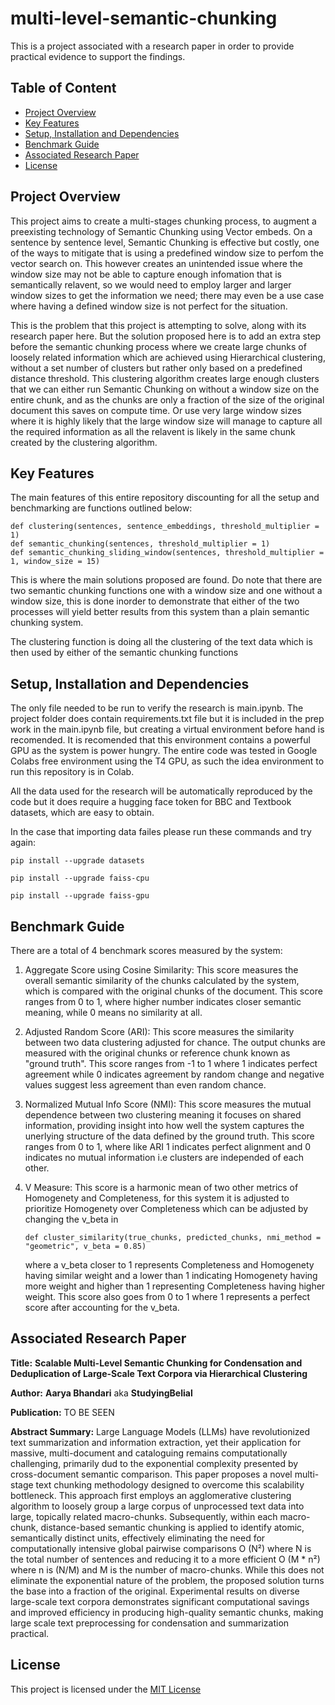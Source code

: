 # multi-level-semantic-chunking
This is a project associated with a research paper in order to provide practical evidence to support the findings.

## Table of Content
* [Project Overview](#project-overview)
* [Key Features](#key-features)
* [Setup, Installation and Dependencies](#setup-installation-and-dependencies)
* [Benchmark Guide](#benchmark-guide)
* [Associated Research Paper](#associated-research-paper)
* [License](#license)

## Project Overview
This project aims to create a multi-stages chunking process, to augment a preexisting technology of Semantic Chunking using Vector embeds. On a sentence by sentence level, Semantic Chunking is effective but costly, one of the ways to mitigate that is using a predefined window size to perfom the vector search on. This however creates an unintended issue where the window size may not be able to capture enough infomation that is semantically relavent, so we would need to employ larger and larger window sizes to get the information we need; there may even be a use case where having a defined window size is not perfect for the situation.

This is the problem that this project is attempting to solve, along with its research paper here. But the solution proposed here is to add an extra step before the semantic chunking process where we create large chunks of loosely related information which are achieved using Hierarchical clustering, without a set number of clusters but rather only based on a predefined distance threshold. This clustering algorithm creates large enough clusters that we can either run Semantic Chunking on without a window size on the entire chunk, and as the chunks are only a fraction of the size of the original document this saves on compute time. Or use very large window sizes where it is highly likely that the large window size will manage to capture all the required information as all the relavent is likely in the same chunk created by the clustering algorithm.

## Key Features
The main features of this entire repository discounting for all the setup and benchmarking are functions outlined below:
```
def clustering(sentences, sentence_embeddings, threshold_multiplier = 1)
def semantic_chunking(sentences, threshold_multiplier = 1)
def semantic_chunking_sliding_window(sentences, threshold_multiplier = 1, window_size = 15)
```
This is where the main solutions proposed are found. Do note that there are two semantic chunking functions one with a window size and one without a window size, this is done inorder to demonstrate that either of the two processes will yield better results from this system than a plain semantic chunking system.

The clustering function is doing all the clustering of the text data which is then used by either of the semantic chunking functions

## Setup, Installation and Dependencies
The only file needed to be run to verify the research is main.ipynb. The project folder does contain requirements.txt file but it is included in the prep work in the main.ipynb file, but creating a virtual environment before hand is recomended.
It is recomended that this environment contains a powerful GPU as the system is power hungry. The entire code was tested in Google Colabs free environment using the T4 GPU, as such the idea environment to run this repository is in Colab.

All the data used for the research will be automatically reproduced by the code but it does require a hugging face token for BBC and Textbook datasets, which are easy to obtain.

In the case that importing data failes please run these commands and try again:
```
pip install --upgrade datasets
```
```
pip install --upgrade faiss-cpu
```
```
pip install --upgrade faiss-gpu
```

## Benchmark Guide
There are a total of 4 benchmark scores measured by the system:
1. Aggregate Score using Cosine Similarity:
    This score measures the overall semantic similarity of the chunks calculated by the system, which is compared with the original chunks of the document.
    This score ranges from 0 to 1, where higher number indicates closer semantic meaning, while 0 means no similarity at all.

2. Adjusted Random Score (ARI):
    This score measures the similarity between two data clustering adjusted for chance. The output chunks are measured with the original chunks or reference chunk known as "ground truth".
    This score ranges from -1 to 1 where 1 indicates perfect agreement while 0 indicates agreement by random change and negative values suggest less agreement than even random chance.

3. Normalized Mutual Info Score (NMI):
    This score measures the mutual dependence between two clustering meaning it focuses on shared information, providing insight into how well the system captures the unerlying structure of the data defined by the ground truth.
    This score ranges from 0 to 1, where like ARI 1 indicates perfect alignment and 0 indicates no mutual information i.e clusters are independed of each other.

4. V Measure:
    This score is a harmonic mean of two other metrics of Homogenety and Completeness, for this system it is adjusted to prioritize Homogenety over Completeness which can be adjusted by changing the v_beta in
    ```
    def cluster_similarity(true_chunks, predicted_chunks, nmi_method = "geometric", v_beta = 0.85)
    ```
    where a v_beta closer to 1 represents Completeness and Homogenety having similar weight and a lower than 1 indicating Homogenety having more weight and higher than 1 representing Completeness having higher weight.
    This score also goes from 0 to 1 where 1 represents a perfect score after accounting for the v_beta.

## Associated Research Paper
**Title:** **Scalable Multi-Level Semantic Chunking for Condensation and Deduplication of Large-Scale Text Corpora via Hierarchical Clustering**

**Author:** **Aarya Bhandari** aka **StudyingBelial**

**Publication:** TO BE SEEN

**Abstract Summary:** Large Language Models (LLMs) have revolutionized text summarization and information extraction, yet their application for massive, multi-document and cataloguing remains computationally challenging, primarily dud to the exponential complexity presented by cross-document semantic comparison. This paper proposes a novel multi-stage text chunking methodology designed to overcome this scalability bottleneck. This approach first employs an agglomerative clustering algorithm to loosely group a large corpus of unprocessed text data into large, topically related macro-chunks. Subsequently, within each macro-chunk, distance-based semantic chunking is applied to identify atomic, semantically distinct units, effectively eliminating the need for computationally intensive global pairwise comparisons O (N²) where N is the total number of sentences and reducing it to a more efficient O (M * n²) where n is (N/M) and M is the number of macro-chunks. While this does not eliminate the exponential nature of the problem, the proposed solution turns the base into a fraction of the original. Experimental results on diverse large-scale text corpora demonstrates significant computational savings and improved efficiency in producing high-quality semantic chunks, making large scale text preprocessing for condensation and summarization practical.

## License
This project is licensed under the [MIT License](LICENSE)